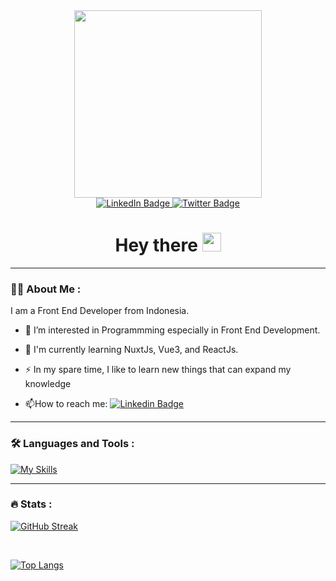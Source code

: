 <div id="header" align="center">
  <img src="https://media.giphy.com/media/26vACLXgansDXwHzzI/giphy.gif" width="300"/>
</div>

<div id="badges" align="center">
  <a href="https://www.linkedin.com/in/justinlaurenso/">
    <img src="https://img.shields.io/badge/LinkedIn-blue?style=for-the-badge&logo=linkedin&logoColor=white" alt="LinkedIn Badge"/>
  </a>
<!--   <a href="your-youtube-URL">
    <img src="https://img.shields.io/badge/YouTube-red?style=for-the-badge&logo=youtube&logoColor=white" alt="Youtube Badge"/>
  </a> -->
  <a href="https://www.instagram.com/justinlaurenso/">
    <img src="https://img.shields.io/badge/Instagram-blue?style=for-the-badge&logo=instagram&logoColor=white" alt="Twitter Badge"/>
  </a>
  <div>
    <img src="https://komarev.com/ghpvc/?username=justinlaurenso166&style=flat-square&color=blue" alt=""/>
  </div>
  <div>
    <h1>
      Hey there
      <img src="https://media.giphy.com/media/hvRJCLFzcasrR4ia7z/giphy.gif" width="30px"/>
    </h1>
  </div>
</div>

---

### :woman_technologist: About Me :
I am a Front End Developer from Indonesia.

- :telescope: I’m interested in Programmming especially in Front End Development.

- :seedling: I'm currently learning NuxtJs, Vue3, and ReactJs.

- :zap: In my spare time, I like to learn new things that can expand my knowledge

- :mailbox:How to reach me: [![Linkedin Badge](https://img.shields.io/badge/-justin.laurenso166@gmail.com-blue?style=flat&logo=gmail&logoColor=white)](mailto:justin.laurenso166@gmail.com)

---

### :hammer_and_wrench: Languages and Tools :

[![My Skills](https://skillicons.dev/icons?i=js,html,css,tailwind,vue,react,flutter,cs,unity,nuxtjs,jquery,mongodb,mysql,dart,php,figma,vscode,github,postman,nodejs)](https://skillicons.dev)

---
### :fire: Stats :
[![GitHub Streak](http://github-readme-streak-stats.herokuapp.com?user=justinlaurenso166&theme=dark&background=000000)](https://git.io/streak-stats)

<br>

[![Top Langs](https://github-readme-stats.vercel.app/api/top-langs/?username=justinlaurenso166&layout=compact&theme=vision-friendly-dark)](https://github.com/anuraghazra/github-readme-stats)



